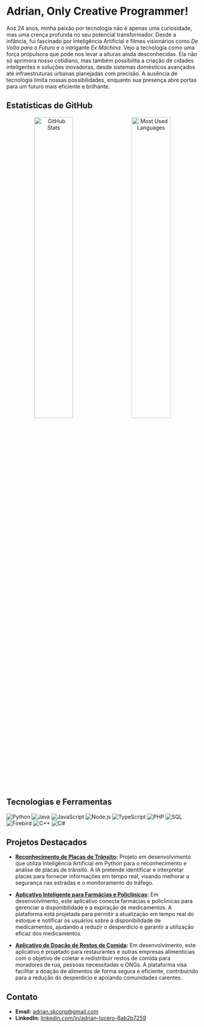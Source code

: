 # Adrian, Only Creative Programmer!

Aos 24 anos, minha paixão por tecnologia não é apenas uma curiosidade, mas uma crença profunda no seu potencial transformador. Desde a infância, fui fascinado por Inteligência Artificial e filmes visionários como *De Volta para o Futuro* e o intrigante *Ex Machina*. Vejo a tecnologia como uma força propulsora que pode nos levar a alturas ainda desconhecidas. Ela não só aprimora nosso cotidiano, mas também possibilita a criação de cidades inteligentes e soluções inovadoras, desde sistemas domésticos avançados até infraestruturas urbanas planejadas com precisão. A ausência de tecnologia limita nossas possibilidades, enquanto sua presença abre portas para um futuro mais eficiente e brilhante.

## Estatísticas de GitHub

<p style="text-align:center;">
  <img src="https://github-readme-stats.vercel.app/api?username=SkAdr1an&show_icons=true&theme=highcontrast" alt="GitHub Stats" style="display:inline-block; width: 45%; margin-right: 5%;"/>
  <img src="https://github-readme-stats.vercel.app/api/top-langs/?username=SkAdr1an&layout=compact&hide=html,css&langs_count=10&theme=highcontrast" alt="Most Used Languages" style="display:inline-block; width: 45%;"/>
</p>

## Tecnologias e Ferramentas

![Python](https://img.shields.io/badge/-Python-3776AB?style=flat&logo=python&logoColor=white)
![Java](https://img.shields.io/badge/-Java-007396?style=flat&logo=java&logoColor=white)
![JavaScript](https://img.shields.io/badge/-JavaScript-F7DF1E?style=flat&logo=javascript&logoColor=black)
![Node.js](https://img.shields.io/badge/-Node.js-339933?style=flat&logo=node.js&logoColor=white)
![TypeScript](https://img.shields.io/badge/-TypeScript-3178C6?style=flat&logo=typescript&logoColor=white)
![PHP](https://img.shields.io/badge/-PHP-777BB4?style=flat&logo=php&logoColor=white)
![SQL](https://img.shields.io/badge/-SQL-CC2927?style=flat&logo=Microsoft-SQL-Server&logoColor=white)
![Firebird](https://img.shields.io/badge/-Firebird-FF6600?style=flat&logo=firebird&logoColor=white)
![C++](https://img.shields.io/badge/-C%2B%2B-00599C?style=flat&logo=cplusplus&logoColor=white)
![C#](https://img.shields.io/badge/-C%23-239120?style=flat&logo=csharp&logoColor=white)

## Projetos Destacados

- **[Reconhecimento de Placas de Trânsito](link-para-repositorio):** Projeto em desenvolvimento que utiliza Inteligência Artificial em Python para o reconhecimento e análise de placas de trânsito. A IA pretende identificar e interpretar placas para fornecer informações em tempo real, visando melhorar a segurança nas estradas e o monitoramento do tráfego.

- **[Aplicativo Inteligente para Farmácias e Policlinicas](link-para-repositorio):** Em desenvolvimento, este aplicativo conecta farmácias e policlinicas para gerenciar a disponibilidade e a expiração de medicamentos. A plataforma está projetada para permitir a atualização em tempo real do estoque e notificar os usuários sobre a disponibilidade de medicamentos, ajudando a reduzir o desperdício e garantir a utilização eficaz dos medicamentos.

- **[Aplicativo de Doação de Restos de Comida](link-para-repositorio):** Em desenvolvimento, este aplicativo é projetado para restaurantes e outras empresas alimentícias com o objetivo de coletar e redistribuir restos de comida para moradores de rua, pessoas necessitadas e ONGs. A plataforma visa facilitar a doação de alimentos de forma segura e eficiente, contribuindo para a redução do desperdício e apoiando comunidades carentes.

## Contato

- **Email:** [adrian.skcorp@gmail.com](mailto:adrian.skcorp@gmail.com)
- **LinkedIn:** [linkedin.com/in/adrian-lucero-6ab2b7259](https://www.linkedin.com/in/adrian-lucero-6ab2b7259/)
